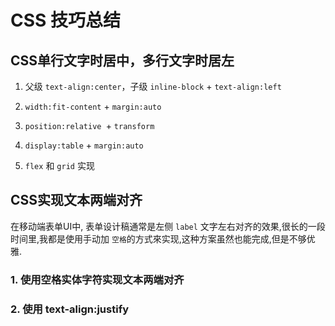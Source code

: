 # CSS 技巧总结

## CSS单行文字时居中，多行文字时居左

1. 父级 `text-align:center`，子级 `inline-block` + `text-align:left`

<preview path="./demo/TextLeft1.vue" />


2. `width:fit-content` + `margin:auto`

<preview path="./demo/TextLeft2.vue" />

3. `position:relative `+ `transform`
<preview path="./demo/TextLeft3.vue" />

4. `display:table` + `margin:auto`
<preview path="./demo/TextLeft4.vue" />

5. `flex` 和 `grid` 实现
<preview path="./demo/TextLeft5.vue" />

## CSS实现文本两端对齐

在移动端表单UI中, 表单设计稿通常是左侧 `label` 文字左右对齐的效果,很长的一段时间里,我都是使用手动加 `空格`的方式來实现,这种方案虽然也能完成,但是不够优雅.

### 1. 使用空格实体字符实现文本两端对齐
<preview path="./demo/text-justify-align.vue" />

### 2. 使用 text-align:justify 
<preview path="./demo/text-justify-align2.vue" />
